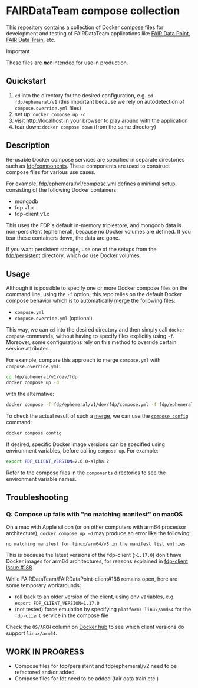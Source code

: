 # FAIRDataTeam compose collection

This repository contains a collection of Docker compose files for development and testing of FAIRDataTeam applications 
like [FAIR Data Point], [FAIR Data Train], etc.

>[!IMPORTANT]
>These files are ***not*** intended for use in production.

## Quickstart

1. `cd` into the directory for the desired configuration, e.g. `cd fdp/ephemeral/v1` (this important because we rely on autodetection of `compose.override.yml` files)
2. set up: `docker compose up -d`
3. visit http://localhost in your browser to play around with the application
4. tear down: `docker compose down` (from the same directory)

## Description

Re-usable Docker compose services are specified in separate directories such as [fdp/components](./fdp/components).
These components are used to construct compose files for various use cases.

For example, [fdp/ephemeral/v1/compose.yml](fdp/ephemeral/v1/compose.yml) defines a minimal setup, consisting of the following Docker containers:
 
- mongodb
- fdp v1.x
- fdp-client v1.x

This uses the FDP's default in-memory triplestore, and mongodb data is non-persistent (ephemeral), because no Docker volumes are defined. If you tear these containers down, the data are gone.

If you want persistent storage, use one of the setups from the [fdp/persistent](./fdp/persistent) directory, which *do* use Docker volumes.

## Usage

Although it is possible to specify one or more Docker compose files on the command line, using the `-f` option, this repo relies on the default Docker compose behavior which is to automatically [merge] the following files:

- `compose.yml`
- `compose.override.yml` (optional)

This way, we can `cd` into the desired directory and then simply call `docker compose` commands, without having to specify files explicitly using `-f`. 
Moreover, some configurations rely on this method to override certain service attributes. 

For example, compare this approach to merge `compose.yml` with `compose.override.yml`:

```bash
cd fdp/ephemeral/v1/dev/fdp
docker compose up -d
```

with the alternative:

```bash
docker compose -f fdp/ephemeral/v1/dev/fdp/compose.yml -f fdp/ephemeral/v1/dev/fdp/compose.override.yml up -d
```

To check the actual result of such a [merge], we can use the [`compose config`] command:

```bash
docker compose config
``` 

If desired, specific Docker image versions can be specified using environment variables, before calling `compose up`.
For example:

```bash
export FDP_CLIENT_VERSION=2.0.0-alpha.2
```

Refer to the compose files in the `components` directories to see the environment variable names. 

## Troubleshooting

### Q: Compose up fails with "no matching manifest" on macOS

On a mac with Apple silicon (or on other computers with arm64 processor architecture), `docker compose up -d` may produce an error like the following:

```none
no matching manifest for linux/arm64/v8 in the manifest list entries
``` 
 
This is because the latest versions of the fdp-client (`>1.17.0`)  don't have Docker images for arm64 architectures, for reasons explained in [fdp-client issue #188].

While FAIRDataTeam/FAIRDataPoint-client#188 remains open, here are some temporary workarounds:

- roll back to an older version of the client, using env variables, e.g. `export FDP_CLIENT_VERSION=1.17.0`
- (not tested) force emulation by specifying `platform: linux/amd64` for the `fdp-client` service in the compose file

Check the `OS/ARCH` column on [Docker hub] to see which client versions do support `linux/arm64`. 

## WORK IN PROGRESS

- Compose files for fdp/persistent and fdp/ephemeral/v2 need to be refactored and/or added.
- Compose files for fdt need to be added (fair data train etc.)

[`compose config`]: https://docs.docker.com/reference/cli/docker/compose/config/
[merge]: https://docs.docker.com/compose/how-tos/multiple-compose-files/merge/
[FAIR Data Point]: https://github.com/FAIRDataTeam/FAIRDataPoint
[FAIR Data Train]: https://github.com/FAIRDataTeam/FAIRDataTrain
[fdp-client issue #188]: https://github.com/FAIRDataTeam/FAIRDataPoint-client/issues/188
[Docker hub]: https://hub.docker.com/r/fairdata/fairdatapoint-client/tags
